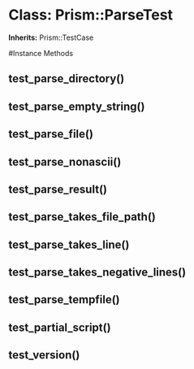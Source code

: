 # Class: Prism::ParseTest
**Inherits:** Prism::TestCase
    




#Instance Methods
## test_parse_directory() [](#method-i-test_parse_directory)

## test_parse_empty_string() [](#method-i-test_parse_empty_string)

## test_parse_file() [](#method-i-test_parse_file)

## test_parse_nonascii() [](#method-i-test_parse_nonascii)

## test_parse_result() [](#method-i-test_parse_result)

## test_parse_takes_file_path() [](#method-i-test_parse_takes_file_path)

## test_parse_takes_line() [](#method-i-test_parse_takes_line)

## test_parse_takes_negative_lines() [](#method-i-test_parse_takes_negative_lines)

## test_parse_tempfile() [](#method-i-test_parse_tempfile)

## test_partial_script() [](#method-i-test_partial_script)

## test_version() [](#method-i-test_version)

